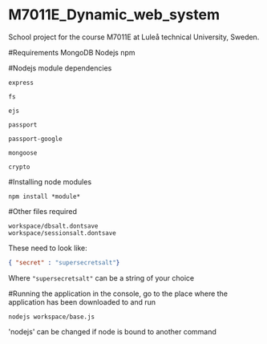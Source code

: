 M7011E_Dynamic_web_system
=========================

School project for the course M7011E at Luleå technical University, Sweden.

#Requirements
	MongoDB
	Nodejs
	npm

#Nodejs module dependencies

	express

	fs

	ejs

	passport

	passport-google

	mongoose

	crypto

#Installing node modules
```console
npm install *module*
```

#Other files required
```console
workspace/dbsalt.dontsave
workspace/sessionsalt.dontsave
```
These need to look like: 
```json
{ "secret" : "supersecretsalt"}
```
Where `"supersecretsalt"` can be a string of your choice

#Running the application
in the console, go to the place where the application has been downloaded to and run
```console
nodejs workspace/base.js
```
'nodejs' can be changed if node is bound to another command
